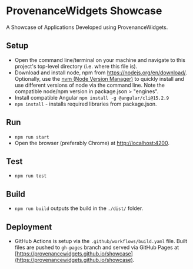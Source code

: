 # ProvenanceWidgets Showcase
A Showcase of Applications Developed using ProvenanceWidgets.

## Setup
- Open the command line/terminal on your machine and navigate to this project's top-level directory (i.e. where this file is).
- Download and install node, npm from https://nodejs.org/en/download/. Optionally, use the <a href="https://github.com/nvm-sh/nvm" target="_blank">nvm (Node Version Manager)</a> to quickly install and use different versions of node via the command line. Note the compatible node/npm version in package.json > "engines".
- Install compatible Angular `npm install -g @angular/cli@15.2.9`
- `npm install` - installs required libraries from package.json. 

## Run
- `npm run start`
- Open the browser (preferably Chrome) at [http://localhost:4200](http://localhost:4200).

## Test
- `npm run test`

## Build
- `npm run build` outputs the build in the `./dist/` folder.

## Deployment
- GitHub Actions is setup via the `.github/workflows/build.yaml` file. Built files are pushed to `gh-pages` branch and served via GitHub Pages at [https://provenancewidgets.github.io/showcase](https://provenancewidgets.github.io/showcase).